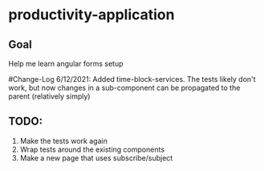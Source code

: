 # productivity-application

## Goal

Help me learn angular forms setup

#Change-Log
6/12/2021: Added time-block-services. The tests likely don't work, but now changes in a sub-component can be propagated to the parent (relatively simply)

## TODO:

1. Make the tests work again
2. Wrap tests around the existing components
3. Make a new page that uses subscribe/subject
